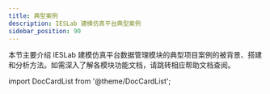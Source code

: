 ```yaml
---
title: 典型案例
description: IESLab 建模仿真平台典型案例
sidebar_position: 90
---
```




本节主要介绍 IESLab 建模仿真平台数据管理模块的典型项目案例的被背景、搭建和分析方法。如需深入了解各模块功能文档，请跳转相应帮助文档查阅。


import DocCardList from '@theme/DocCardList';

<DocCardList />